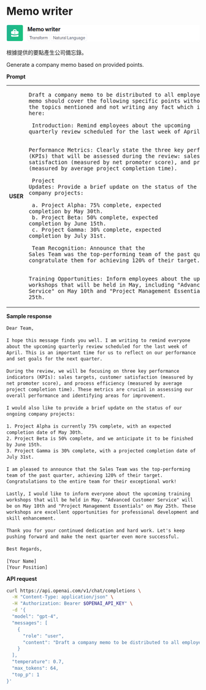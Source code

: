 # Memo writer

![](./assets/default-memo-writer.png)

根據提供的要點產生公司備忘錄。

Generate a company memo based on provided points.

**Prompt**

|||
|-------|------|
|**USER**|<pre>Draft a company memo to be distributed to all employees. The memo should cover the following specific points without deviating from the topics mentioned and not writing any fact which is not present here:<br/>    <br/>    Introduction: Remind employees about the upcoming quarterly review scheduled for the last week of April.<br/>    <br/>    Performance Metrics: Clearly state the three key performance indicators (KPIs) that will be assessed during the review: sales targets, customer satisfaction (measured by net promoter score), and process efficiency (measured by average project completion time).<br/>    <br/>    Project Updates: Provide a brief update on the status of the three ongoing company projects:<br/>    <br/>    a. Project Alpha: 75% complete, expected completion by May 30th.<br/>    b. Project Beta: 50% complete, expected completion by June 15th.<br/>    c. Project Gamma: 30% complete, expected completion by July 31st.<br/>    <br/>    Team Recognition: Announce that the Sales Team was the top-performing team of the past quarter and congratulate them for achieving 120% of their target.<br/>    <br/>    Training Opportunities: Inform employees about the upcoming training workshops that will be held in May, including \"Advanced Customer Service\" on May 10th and \"Project Management Essentials\" on May 25th.</pre>|

**Sample response**

```
Dear Team,

I hope this message finds you well. I am writing to remind everyone about the upcoming quarterly review scheduled for the last week of April. This is an important time for us to reflect on our performance and set goals for the next quarter.

During the review, we will be focusing on three key performance indicators (KPIs): sales targets, customer satisfaction (measured by net promoter score), and process efficiency (measured by average project completion time). These metrics are crucial in assessing our overall performance and identifying areas for improvement.

I would also like to provide a brief update on the status of our ongoing company projects:

1. Project Alpha is currently 75% complete, with an expected completion date of May 30th.
2. Project Beta is 50% complete, and we anticipate it to be finished by June 15th.
3. Project Gamma is 30% complete, with a projected completion date of July 31st.

I am pleased to announce that the Sales Team was the top-performing team of the past quarter, achieving 120% of their target. Congratulations to the entire team for their exceptional work!

Lastly, I would like to inform everyone about the upcoming training workshops that will be held in May. "Advanced Customer Service" will be on May 10th and "Project Management Essentials" on May 25th. These workshops are excellent opportunities for professional development and skill enhancement.

Thank you for your continued dedication and hard work. Let's keep pushing forward and make the next quarter even more successful.

Best Regards,

[Your Name]
[Your Position]
```

**API request**

```bash
curl https://api.openai.com/v1/chat/completions \
  -H "Content-Type: application/json" \
  -H "Authorization: Bearer $OPENAI_API_KEY" \
  -d '{
  "model": "gpt-4",
  "messages": [
    {
      "role": "user",
      "content": "Draft a company memo to be distributed to all employees. The memo should cover the following specific points without deviating from the topics mentioned and not writing any fact which is not present here:\n    \n    Introduction: Remind employees about the upcoming quarterly review scheduled for the last week of April.\n    \n    Performance Metrics: Clearly state the three key performance indicators (KPIs) that will be assessed during the review: sales targets, customer satisfaction (measured by net promoter score), and process efficiency (measured by average project completion time).\n    \n    Project Updates: Provide a brief update on the status of the three ongoing company projects:\n    \n    a. Project Alpha: 75% complete, expected completion by May 30th.\n    b. Project Beta: 50% complete, expected completion by June 15th.\n    c. Project Gamma: 30% complete, expected completion by July 31st.\n    \n    Team Recognition: Announce that the Sales Team was the top-performing team of the past quarter and congratulate them for achieving 120% of their target.\n    \n    Training Opportunities: Inform employees about the upcoming training workshops that will be held in May, including \"Advanced Customer Service\" on May 10th and \"Project Management Essentials\" on May 25th."
    }
  ],
  "temperature": 0.7,
  "max_tokens": 64,
  "top_p": 1
}'
```
